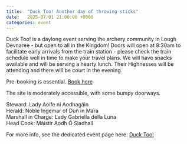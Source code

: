 ```yaml
---
title:  "Duck Too! Another day of throwing sticks"
date:   2025-07-01 21:00:00 +0000
categories: event
---
```


Duck Too! is a daylong event serving the archery community in Lough Devnaree - but open to all in the Kingdom! Doors will open at 8:30am to facilitate early arrivals from the train station - please check the train schedule well in time to make your travel plans. We will have snacks available and will be serving a hearty lunch. Their Highnesses will be attending and there will be court in the evening.

Pre-booking is essential. [Book here](https://fienta.com/duck-a-fun-day-of-throwing-sticks-at-targets-125566)

The site is moderately accessible, with some bumpy doorways.

Steward: Lady Aoife ní Aodhagáin  
Herald: Noble Ingemar of Dun in Mara  
Marshall in Charge: Lady Gabriella della Luna  
Head Cook: Máistir Aodh Ó Siadhail

For more info, see the dedicated event page here: [Duck Too!](/events/2025/duck-too/)  

